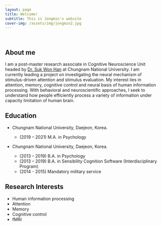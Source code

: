 ```yaml
---
layout: page
title: Welcome!
subtitle: This is Jongmin's website
cover-img: /assets/img/jongmin2.jpg
---
```


<br/>

## About me

I am a post-master research associate in Cognitive Neuroscience Unit headed by [Dr. Suk Won Han](https://sites.google.com/view/sukwonhan/home?authuser=0) at Chungnam National University. 
I am currently leading a project on investigating the neural mechanism of stimulus-driven attention and stimulus evaluation.
My interest lies in attention, memory, cognitive control and neural basis of human information processing.
With behavioral and neuroscientific approaches, I seek to understand how people efficiently process a variety of information under capacity limitation of human brain.

## Education

- Chungnam National University, Daejeon, Korea.
  - (2019 – 2021) M.A. in Psychology 

- Chungnam National University, Daejeon, Korea.
  - (2013 – 2019) B.A. in Psychology
  - (2013 – 2019) B.A. in Sensibility Cognition Software (Interdisciplinary Program)
  - (2014 - 2015) Mandatory military service


## Research Interests

- Human information processing
- Attention
- Memory
- Cognitive control
- fMRI

